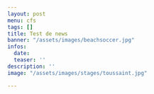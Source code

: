 ```yaml
---
layout: post
menu: cfs
tags: []
title: Test de news
banner: "/assets/images/beachsoccer.jpg"
infos:
  date: 
  teaser: ''
description: ''
image: "/assets/images/stages/toussaint.jpg"

---
```

